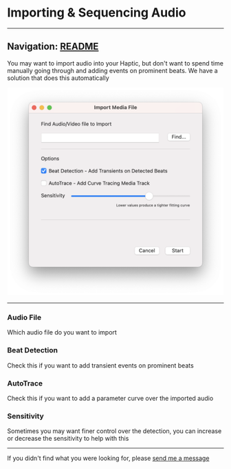 # Importing & Sequencing Audio


---
Navigation: [README](README.md)
---



You may want to import audio into your Haptic, but don't want to spend time manually going through and adding events on prominent beats. We have a solution that does this automatically


![Image](media/images/sequenceAudio.png)


---


### Audio File

Which audio file do you want to import






### Beat Detection

Check this if you want to add transient events on prominent beats






### AutoTrace

Check this if you want to add a parameter curve over the imported audio






### Sensitivity

Sometimes you may want finer control over the detection, you can increase or decrease the sensitivity to help with this









---

If you didn't find what you were looking for, please [send me a message](mailto:contact+help@haptrix.com)
